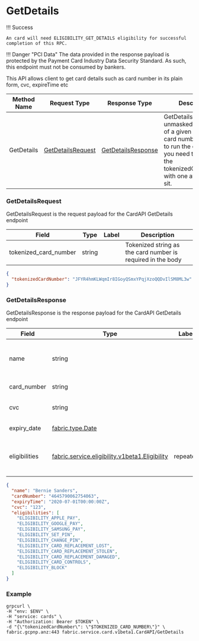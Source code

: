 # GetDetails

!!! Success

    An card will need ELIGIBILITY_GET_DETAILS eligibility for successful completion of this RPC.

!!! Danger "PCI Data"
    The data provided in the response payload is protected by the Payment Card Industry Data Security Standard. As such,
    this endpoint must not be consumed by bankers.

This API allows client to get card details such as card number in its plain form, cvc, expireTime etc

| Method Name | Request Type | Response Type | Description |
| ----------- | ------------ | ------------- | ------------|
| GetDetails | [GetDetailsRequest](#fabric.service.card.v1beta1.GetDetailsRequest) | [GetDetailsResponse](#fabric.service.card.v1beta1.GetDetailsResponse) | GetDetails returns unmasked attributes of a given tokenised card number In order to run the command, you need to replace the tokenizedCardNumber with one available in sit.

<a name="fabric.service.card.v1beta1.GetDetailsRequest"></a>

### GetDetailsRequest

GetDetailsRequest is the request payload for the CardAPI GetDetails endpoint

| Field | Type | Label | Description |
| ----- | ---- | ----- | ----------- |
| tokenized_card_number | string |  | Tokenized string as the card number is required in the body |

```json
{
  "tokenizedCardNumber": "JFYR4hmKLWqmIr8IGoyQSmxYPqjXzoQQDvIlSM8ML3w"
}
```

<a name="fabric.service.card.v1beta1.GetDetailsResponse"></a>

### GetDetailsResponse

GetDetailsResponse is the response payload for the CardAPI GetDetails endpoint

| Field | Type | Label | Description |
| ----- | ---- | ----- | ----------- |
| name | string |  | Name is the first and last name assigned to the card |
| card_number | string |  | Plain card number |
| cvc | string |  | Card verification code |
| expiry_date | [fabric.type.Date](#fabric.type.Date) |  | Card expiry date |
| eligibilities | [fabric.service.eligibility.v1beta1.Eligibility](#fabric.service.eligibility.v1beta1.Eligibility) | repeated | Possible operations that can be performed on this card |

```json
{
  "name": "Bernie Sanders",
  "cardNumber": "4645790062754063",
  "expiryTime": "2020-07-01T00:00:00Z",
  "cvc": "123",
  "eligibilities": [
    "ELIGIBILITY_APPLE_PAY",
    "ELIGIBILITY_GOOGLE_PAY",
    "ELIGIBILITY_SAMSUNG_PAY",
    "ELIGIBILITY_SET_PIN",
    "ELIGIBILITY_CHANGE_PIN",
    "ELIGIBILITY_CARD_REPLACEMENT_LOST",
    "ELIGIBILITY_CARD_REPLACEMENT_STOLEN",
    "ELIGIBILITY_CARD_REPLACEMENT_DAMAGED",
    "ELIGIBILITY_CARD_CONTROLS",
    "ELIGIBILITY_BLOCK"
  ]
}
```

### Example

```shell
grpcurl \
-H "env: $ENV" \
-H "service: cards" \
-H "Authorization: Bearer $TOKEN" \
-d "{\"tokenizedCardNumber\": \"$TOKENIZED_CARD_NUMBER\"}" \
fabric.gcpnp.anz:443 fabric.service.card.v1beta1.CardAPI/GetDetails
```

